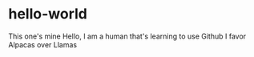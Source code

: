 # hello-world
This one's mine
Hello, I am a human that's learning to use Github
I favor Alpacas over Llamas
